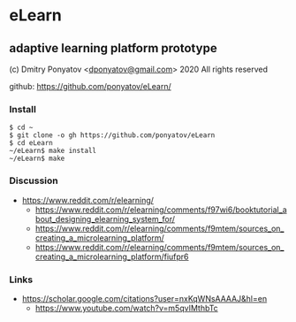 #  eLearn
## adaptive learning platform prototype

(c) Dmitry Ponyatov <<dponyatov@gmail.com>> 2020 All rights reserved

github: https://github.com/ponyatov/eLearn/


### Install

```
$ cd ~
$ git clone -o gh https://github.com/ponyatov/eLearn
$ cd eLearn
~/eLearn$ make install
~/eLearn$ make
```

### Discussion

* https://www.reddit.com/r/elearning/
  * https://www.reddit.com/r/elearning/comments/f97wi6/booktutorial_about_designing_elearning_system_for/
  * https://www.reddit.com/r/elearning/comments/f9mtem/sources_on_creating_a_microlearning_platform/
  * https://www.reddit.com/r/elearning/comments/f9mtem/sources_on_creating_a_microlearning_platform/fiufpr6

### Links

* https://scholar.google.com/citations?user=nxKqWNsAAAAJ&hl=en
  * https://www.youtube.com/watch?v=m5qvIMthbTc
